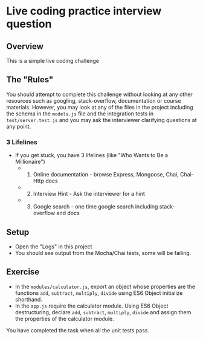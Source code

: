 # Live coding practice interview question

## Overview

This is a simple live coding challenge

## The "Rules"

You should attempt to complete this challenge without looking at any other resources such as googling, stack-overflow, documentation or course materials. However, you may look at any of the files in the project including the schema in the `models.js` file and the integration tests in `test/server.test.js` and you may ask the interviewer clarifying questions at any point.

### 3 Lifelines

- If you get stuck, you have 3 lifelines (like "Who Wants to Be a Millionaire")
  - 1. Online documentation - browse Express, Mongoose, Chai, Chai-Http docs
  - 2. Interview Hint - Ask the interviewer for a hint
  - 3. Google search - one time google search including stack-overflow and docs

## Setup

- Open the "Logs" in this project
- You should see output from the Mocha/Chai tests, some will be failing.

## Exercise

- In the `modules/calculator.js`, export an object whose properties are the functions `add`, `subtract`, `multiply`, `divide` using ES6 Object initialize shorthand.
- In the `app.js` require the calculator module. Using ES6 Object destructuring, declare `add`, `subtract`, `multiply`, `divide` and assign them the properties of the calculator module.

You have completed the task when all the unit tests pass.

